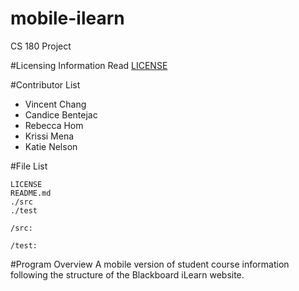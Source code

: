 # mobile-ilearn
CS 180 Project

#Licensing Information
Read [LICENSE](LICENSE)

#Contributor List

* Vincent Chang
* Candice Bentejac
* Rebecca Hom
* Krissi Mena
* Katie Nelson

#File List

```
LICENSE
README.md
./src
./test
```

```
/src:
```

```
/test:
```

#Program Overview
A mobile version of student course information following the structure of the Blackboard iLearn website.

